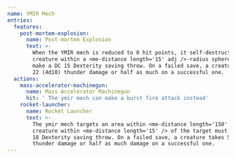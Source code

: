 ```yaml
---
name: YMIR Mech
entries:
  features:
    post-mortem-explosion:
      name: Post-mortem Explosion
      text: >-
        When the YMIR mech is reduced to 0 hit points, it self-destructs. Each
        creature within a <me-distance length='15' adj />-radius sphere must
        make a DC 15 Dexterity saving throw. On a failed save, a creature takes
        22 (4d10) thunder damage or half as much on a successful one.
  actions:
    mass-accelerator-machinegun:
      name: Mass Accelerator Machinegun
      hit: ' The ymir mech can make a burst fire attack instead'
    rocket-launcher:
      name: Rocket Launcher
      text: >-
        The ymir mech targets an area within <me-distance length='150' />. Each
        creature within <me-distance length='15' /> of the target must make a DC
        18 Dexterity saving throw. On a failed save, a creature takes 52 (8d12)
        thunder damage or half as much damage on a successful one.
---
```

